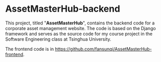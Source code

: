 # AssetMasterHub-backend

This project, titled "**AssetMasterHub**", contains the backend code for a corporate asset management website. The code is based on the Django framework and serves as the source code for my course project in the Software Engineering class at Tsinghua University.

The frontend code is in https://github.com/fansunqi/AssetMasterHub-frontend.
